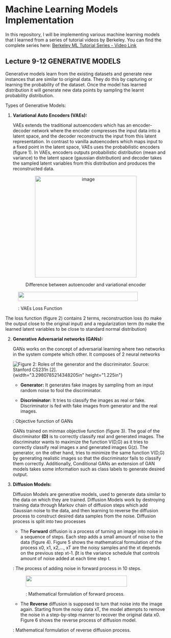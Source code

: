 # Machine Learning Models Implementation

In this repository, I will be implementing various machine learning models that I learned from a series of tutorial videos by Berkeley. You can find the complete series here: [Berkeley ML Tutorial Series - Video Link](https://www.youtube.com/watch?v=Q3fqoJ41g6U&list=PLzWRmD0Vi2KVsrCqA4VnztE4t71KnTnP5)

## Lecture 9-12 GENERATIVE MODELS

Generative models learn from the existing datasets and generate new
instances that are similar to original data. They do this by capturing
or learning the probability of the dataset. Once the model has learned
distribution it will generate new data points by sampling the learnt
probability distribution.

Types of Generative Models:

1.  **Variational Auto Encoders (VAEs):**

    VAEs extends the traditional autoencoders which has an encoder-decoder
    network where the encoder compresses the input data into a latent space,
    and the decoder reconstructs the input from this latent representation.
    In contrast to vanilla autoencoders which maps input to a fixed point in
    the latent space, VAEs uses the probabilistic encoders (figure 1). In
    VAEs, encoders outputs probabilistic distribution (mean and variance) to
    the latent space (gaussian distribution) and decoder takes the sampled
    latent variables from this distribution and produces the reconstructed
    data.

<center><img width="318" alt="image" src="https://github.com/user-attachments/assets/cd14f4c1-79e9-49c9-b100-c1d629e83780">
<p>Difference between autoencoder and variational encoder</p></center>



<figure>
<img src="media/image2.png" style="width:3.90592in;height:0.30421in" />
<figcaption><p>: VAEs Loss Function</p></figcaption>
</figure>
    The loss function (figure 2) contains 2 terms, reconstruction loss (to
    make the output close to the original input) and a regularization term
    (to make the learned latent variables to be close to standard normal
    distribution)

2.  **Generative Adversarial networks (GANs):**

    GANs works on the concept of adversarial learning where two networks in
    the system compete which other. It composes of 2 neural networks

    ![Figure 2: Roles of the generator and the discriminator. Source:
    Stanford CS231n \[2\].](media/image3.png){width="3.2980785214348205in"
    height="1.225in"}

    -   **Generator:** It generates fake images by sampling from an input
        random noise to fool the discriminator.

    -   **Discriminator:** It tries to classify the images as real or fake.
        Discriminator is fed with fake images from generator and the real
        images.

    : Objective function of GANs

    GANs trained on minmax objective function (figure 3). The goal of the
    discriminator **(D)** is to correctly classify real and generated
    images. The discriminator wants to maximize the function V(D,G) as it
    tries to correctly classify real images x and generated images G(z). The
    generator, on the other hand, tries to minimize the same function V(D,G)
    by generating realistic images so that the discriminator fails to
    classify them correctly. Additionally, Conditional GANs an extension of
    GAN models takes some information such as class labels to generate
    desired output.

3.  **Diffusion Models:**

    Diffusion Models are generative models, used to generate data similar to
    the data on which they are trained. Diffusion Models work by destroying
    training data through Markov chain of diffusion steps which add Gaussian
    noise to the data, and then learning to reverse the diffusion process to
    construct desired data samples from the noise. Diffusion process is
    split into two processes

    -   The **Forward** diffusion is a process of turning an image into
        noise in a sequence of steps. Each step adds a small amount of noise
        to the data (figure 4). Figure 5 shows the mathematical formulation
        of the process x0, x1, x2,..., xT are the noisy samples and the xt
        depends on the previous step xt-1. βt​ is the variance schedule that
        controls amount of noise added at each time step t.

    : The process of adding noise in forward process in 10 steps.

    <figure>
    <img src="media/image6.png" style="width:3.30086in;height:0.37in" />
    <figcaption><p>: Mathematical formulation of forward
    process.</p></figcaption>
    </figure>

    -   The **Reverse** diffusion is supposed to turn that noise into the
        image again. Starting from the noisy data xT​, the model attempts to
        remove the noise in a step-by-step manner to recover the original
        data x0. Figure 6 shows the reverse process of diffusion model.

    : Mathematical formulation of reverse diffusion process.
